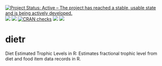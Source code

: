 [![Project Status: Active – The project has reached a stable, usable state and is being actively developed.](https://www.repostatus.org/badges/latest/active.svg)](https://www.repostatus.org/#active)[![](http://cranlogs.r-pkg.org/badges/dietr)](https://cran.rstudio.com/web/packages/dietr/) [![](http://www.r-pkg.org/badges/version/dietr)](https://cran.rstudio.com/web/packages/dietr/)
[![CRAN checks](https://badges.cranchecks.info/summary/dietr.svg)](https://cran.r-project.org/web/checks/check_results_dietr.html)
[![](https://cranlogs.r-pkg.org/badges/dietr)](https://cran.rstudio.com/web/packages/dietr/index.html)
[![](https://cranlogs.r-pkg.org/badges/grand-total/dietr?color=orange)](https://cran.rstudio.com/web/packages/dietr/index.html)


# dietr
Diet Estimated Trophic Levels in R: Estimates fractional trophic level from diet and food item data records in R.
